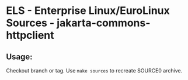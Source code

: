# ELS - Enterprise Linux/EuroLinux Sources - jakarta-commons-httpclient
 
## Usage:
  Checkout branch or tag. Use `make sources` to recreate  SOURCE0 archive.
